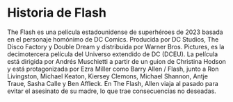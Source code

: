 # Historia de Flash
The Flash es una película estadounidense de superhéroes de 2023 basada en el personaje homónimo de DC Comics. 
Producida por DC Studios, The Disco Factory y Double Dream y distribuida por Warner Bros. Pictures, es la decimotercera
película del Universo extendido de DC (DCEU). La película está dirigida por Andrés Muschietti a partir de un guion de Christina Hodson y está protagonizada por Ezra Miller
como Barry Allen / Flash, junto a Ron Livingston, Michael Keaton, Kiersey Clemons, Michael Shannon,
Antje Traue, Sasha Calle y Ben Affleck. En The Flash, Allen viaja al pasado para evitar el asesinato de su madre, lo que trae consecuencias no deseadas.
